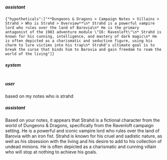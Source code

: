##### assistant
```lookup
{"hypotheticals":["**Dungeons & Dragons > Campaign Notes > Villains > Strahd > Who is Strahd > Overview**\n* Strahd is a powerful vampire lord who rules over the land of Barovia\n* He is the primary antagonist of the 1983 adventure module \"I6: Ravenloft\"\n* Strahd is known for his cunning, intelligence, and mastery of dark magic\n* He is often depicted as a charismatic and seductive figure, using his charm to lure victims into his trap\n* Strahd's ultimate goal is to break the curse that binds him to Barovia and gain freedom to roam the world of the living"]}
```

##### system
```sc-context
```

##### user
based on my notes who is strahd

##### assistant
Based on your notes, it appears that Strahd is a fictional character from the world of Dungeons & Dragons, specifically from the Ravenloft campaign setting. He is a powerful and iconic vampire lord who rules over the land of Barovia with an iron fist. Strahd is known for his cruel and sadistic nature, as well as his obsession with the living and his desire to add to his collection of undead minions. He is often depicted as a charismatic and cunning villain who will stop at nothing to achieve his goals.